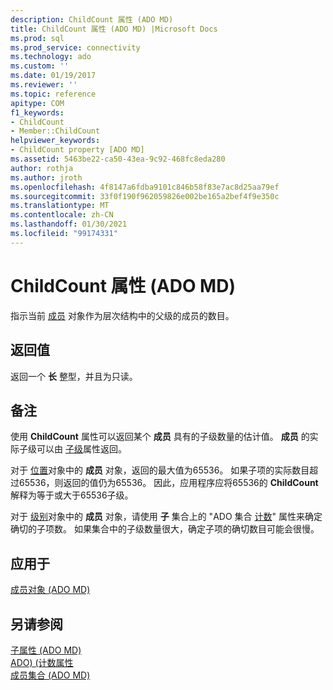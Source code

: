 ```yaml
---
description: ChildCount 属性 (ADO MD)
title: ChildCount 属性 (ADO MD) |Microsoft Docs
ms.prod: sql
ms.prod_service: connectivity
ms.technology: ado
ms.custom: ''
ms.date: 01/19/2017
ms.reviewer: ''
ms.topic: reference
apitype: COM
f1_keywords:
- ChildCount
- Member::ChildCount
helpviewer_keywords:
- ChildCount property [ADO MD]
ms.assetid: 5463be22-ca50-43ea-9c92-468fc8eda280
author: rothja
ms.author: jroth
ms.openlocfilehash: 4f8147a6fdba9101c846b58f83e7ac8d25aa79ef
ms.sourcegitcommit: 33f0f190f962059826e002be165a2bef4f9e350c
ms.translationtype: MT
ms.contentlocale: zh-CN
ms.lasthandoff: 01/30/2021
ms.locfileid: "99174331"
---
```

# <a name="childcount-property-ado-md"></a>ChildCount 属性 (ADO MD)
指示当前 [成员](./member-object-ado-md.md) 对象作为层次结构中的父级的成员的数目。  
  
## <a name="return-values"></a>返回值  
 返回一个 **长** 整型，并且为只读。  
  
## <a name="remarks"></a>备注  
 使用 **ChildCount** 属性可以返回某个 **成员** 具有的子级数量的估计值。 **成员** 的实际子级可以由 [子级](./children-property-ado-md.md)属性返回。  
  
 对于 [位置](./position-object-ado-md.md)对象中的 **成员** 对象，返回的最大值为65536。 如果子项的实际数目超过65536，则返回的值仍为65536。 因此，应用程序应将65536的 **ChildCount** 解释为等于或大于65536子级。  
  
 对于 [级别](./level-object-ado-md.md)对象中的 **成员** 对象，请使用 **子** 集合上的 "ADO 集合 [计数](../ado-api/count-property-ado.md)" 属性来确定确切的子项数。 如果集合中的子级数量很大，确定子项的确切数目可能会很慢。  
  
## <a name="applies-to"></a>应用于  
 [成员对象 (ADO MD)](./member-object-ado-md.md)  
  
## <a name="see-also"></a>另请参阅  
 [子属性 (ADO MD) ](./children-property-ado-md.md)   
 [ADO)  (计数属性 ](../ado-api/count-property-ado.md)   
 [成员集合 (ADO MD)](./members-collection-ado-md.md)